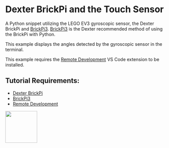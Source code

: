 # Dexter BrickPi and the Touch Sensor

A Python snippet utilizing the LEGO EV3 gyroscopic sensor, the Dexter BrickPi and [BrickPi3](https://github.com/DexterInd/BrickPi3). [BrickPi3](https://github.com/DexterInd/BrickPi3) is the Dexter recommended method of using the BrickPi with Python. 

This example displays the angles detected by the gyroscopic sensor in the terminal. 

This example requires the [Remote Development](https://marketplace.visualstudio.com/items?itemName=ms-vscode-remote.vscode-remote-extensionpack) VS Code extension to be installed.

## Tutorial Requirements:

* [Dexter BrickPi](https://www.dexterindustries.com/BrickPi/)
* [BrickPi3](https://github.com/DexterInd/BrickPi3)
* [Remote Development](https://marketplace.visualstudio.com/items?itemName=ms-vscode-remote.vscode-remote-extensionpack)

<a href="https://codeadam.ca">
<img src="https://codeadam.ca/images/code-block.png" width="100">
</a>
